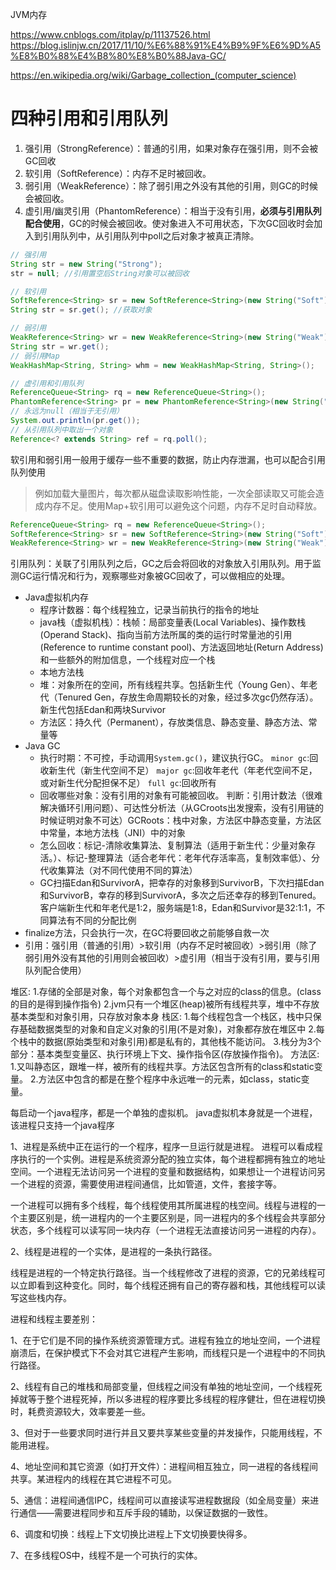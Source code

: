 JVM内存

https://www.cnblogs.com/itplay/p/11137526.html
https://blog.islinjw.cn/2017/11/10/%E6%88%91%E4%B9%9F%E6%9D%A5%E8%B0%88%E4%B8%80%E8%B0%88Java-GC/

https://en.wikipedia.org/wiki/Garbage_collection_(computer_science)



# 四种引用和引用队列

1. 强引用（StrongReference）：普通的引用，如果对象存在强引用，则不会被GC回收
2. 软引用（SoftReference）：内存不足时被回收。
3. 弱引用（WeakReference）：除了弱引用之外没有其他的引用，则GC的时候会被回收。
4. 虚引用/幽灵引用（PhantomReference）：相当于没有引用，**必须与引用队列配合使用**，GC的时候会被回收。使对象进入不可用状态，下次GC回收时会加入到引用队列中，从引用队列中poll之后对象才被真正清除。

```java
// 强引用
String str = new String("Strong");
str = null; //引用置空后String对象可以被回收

// 软引用
SoftReference<String> sr = new SoftReference<String>(new String("Soft"));
String str = sr.get(); //获取对象

// 弱引用
WeakReference<String> wr = new WeakReference<String>(new String("Weak"));
String str = wr.get();
// 弱引用Map
WeakHashMap<String, String> whm = new WeakHashMap<String, String>();

// 虚引用和引用队列
ReferenceQueue<String> rq = new ReferenceQueue<String>();
PhantomReference<String> pr = new PhantomReference<String>(new String("Phantom"), rq);
// 永远为null（相当于无引用）
System.out.println(pr.get());
// 从引用队列中取出一个对象
Reference<? extends String> ref = rq.poll();
```

软引用和弱引用一般用于缓存一些不重要的数据，防止内存泄漏，也可以配合引用队列使用

> 例如加载大量图片，每次都从磁盘读取影响性能，一次全部读取又可能会造成内存不足。使用Map+软引用可以避免这个问题，内存不足时自动释放。

```java
ReferenceQueue<String> rq = new ReferenceQueue<String>();
SoftReference<String> sr = new SoftReference<String>(new String("Soft"), rq);
WeakReference<String> wr = new WeakReference<String>(new String("Weak"), rq);
```

引用队列：关联了引用队列之后，GC之后会将回收的对象放入引用队列。用于监测GC运行情况和行为，观察哪些对象被GC回收了，可以做相应的处理。

* Java虚拟机内存
  * 程序计数器：每个线程独立，记录当前执行的指令的地址
  * java栈（虚拟机栈）：栈帧：局部变量表(Local Variables)、操作数栈(Operand Stack)、指向当前方法所属的类的运行时常量池的引用(Reference to runtime constant pool)、方法返回地址(Return Address)和一些额外的附加信息，一个线程对应一个栈
  * 本地方法栈
  * 堆：对象所在的空间，所有线程共享。包括新生代（Young Gen）、年老代（Tenured Gen，存放生命周期较长的对象，经过多次gc仍然存活）。新生代包括Edan和两块Survivor
  * 方法区：持久代（Permanent），存放类信息、静态变量、静态方法、常量等
* Java GC
  * 执行时期：不可控，手动调用`System.gc()`，建议执行GC。
    `minor gc`:回收新生代（新生代空间不足）
    `major gc`:回收年老代（年老代空间不足，或对新生代分配担保不足）
    `full gc`:回收所有
  * 回收哪些对象：没有引用的对象有可能被回收。
    判断：引用计数法（很难解决循环引用问题）、可达性分析法（从GCroots出发搜索，没有引用链的时候证明对象不可达）GCRoots：栈中对象，方法区中静态变量，方法区中常量，本地方法栈（JNI）中的对象
  * 怎么回收：标记-清除收集算法、复制算法（适用于新生代：少量对象存活。）、标记-整理算法（适合老年代：老年代存活率高，复制效率低）、分代收集算法（对不同代使用不同的算法）
  * GC扫描Edan和SurvivorA，把幸存的对象移到SurvivorB，下次扫描Edan和SurvivorB，幸存的移到SurvivorA，多次之后还幸存的移到Tenured。客户端新生代和年老代是1:2，服务端是1:8，Edan和Survivor是32:1:1，不同算法有不同的分配比例
* finalize方法，只会执行一次，在GC将要回收之前能够自救一次
* 引用：强引用（普通的引用）>软引用（内存不足时被回收）>弱引用（除了弱引用外没有其他的引用则会被回收）>虚引用（相当于没有引用，要与引用队列配合使用）

堆区: 
1.存储的全部是对象，每个对象都包含一个与之对应的class的信息。(class的目的是得到操作指令) 
2.jvm只有一个堆区(heap)被所有线程共享，堆中不存放基本类型和对象引用，只存放对象本身 
栈区: 
1.每个线程包含一个栈区，栈中只保存基础数据类型的对象和自定义对象的引用(不是对象)，对象都存放在堆区中 
2.每个栈中的数据(原始类型和对象引用)都是私有的，其他栈不能访问。 
3.栈分为3个部分：基本类型变量区、执行环境上下文、操作指令区(存放操作指令)。 
方法区: 
1.又叫静态区，跟堆一样，被所有的线程共享。方法区包含所有的class和static变量。 
2.方法区中包含的都是在整个程序中永远唯一的元素，如class，static变量。 



每启动一个java程序，都是一个单独的虚拟机。
java虚拟机本身就是一个进程，该进程只支持一个java程序

1、进程是系统中正在运行的一个程序，程序一旦运行就是进程。
进程可以看成程序执行的一个实例。进程是系统资源分配的独立实体，每个进程都拥有独立的地址空间。一个进程无法访问另一个进程的变量和数据结构，如果想让一个进程访问另一个进程的资源，需要使用进程间通信，比如管道，文件，套接字等。

一个进程可以拥有多个线程，每个线程使用其所属进程的栈空间。线程与进程的一个主要区别是，统一进程内的一个主要区别是，同一进程内的多个线程会共享部分状态，多个线程可以读写同一块内存（一个进程无法直接访问另一进程的内存）。

2、线程是进程的一个实体，是进程的一条执行路径。

线程是进程的一个特定执行路径。当一个线程修改了进程的资源，它的兄弟线程可以立即看到这种变化。同时，每个线程还拥有自己的寄存器和栈，其他线程可以读写这些栈内存。

进程和线程主要差别：

1、在于它们是不同的操作系统资源管理方式。进程有独立的地址空间，一个进程崩溃后，在保护模式下不会对其它进程产生影响，而线程只是一个进程中的不同执行路径。

2、线程有自己的堆栈和局部变量，但线程之间没有单独的地址空间，一个线程死掉就等于整个进程死掉，所以多进程的程序要比多线程的程序健壮，但在进程切换时，耗费资源较大，效率要差一些。

3、但对于一些要求同时进行并且又要共享某些变量的并发操作，只能用线程，不能用进程。

4、地址空间和其它资源（如打开文件）：进程间相互独立，同一进程的各线程间共享。某进程内的线程在其它进程不可见。

5、通信：进程间通信IPC，线程间可以直接读写进程数据段（如全局变量）来进行通信——需要进程同步和互斥手段的辅助，以保证数据的一致性。

6、调度和切换：线程上下文切换比进程上下文切换要快得多。

7、在多线程OS中，线程不是一个可执行的实体。
